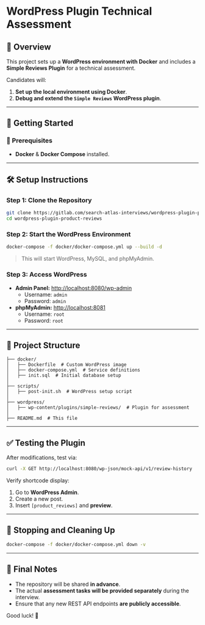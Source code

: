 # WordPress Plugin Technical Assessment

## 📌 Overview
This project sets up a **WordPress environment with Docker** and includes a **Simple Reviews Plugin** for a technical assessment. 

Candidates will:
1. **Set up the local environment using Docker**.
2. **Debug and extend the `Simple Reviews` WordPress plugin**.

---

## 🚀 **Getting Started**

### **🔧 Prerequisites**
- **Docker** & **Docker Compose** installed.

---

## 🛠 **Setup Instructions**
### **Step 1: Clone the Repository**
```bash
git clone https://gitlab.com/search-atlas-interviews/wordpress-plugin-product-reviews
cd wordpress-plugin-product-reviews
```

### **Step 2: Start the WordPress Environment**
```bash
docker-compose -f docker/docker-compose.yml up --build -d
```
> This will start WordPress, MySQL, and phpMyAdmin.

### **Step 3: Access WordPress**
- **Admin Panel:** [http://localhost:8080/wp-admin](http://localhost:8080/wp-admin)
  - Username: `admin`
  - Password: `admin`
- **phpMyAdmin:** [http://localhost:8081](http://localhost:8081)
  - Username: `root`
  - Password: `root`

---

## 📂 **Project Structure**
```
├── docker/
│   ├── Dockerfile  # Custom WordPress image
│   ├── docker-compose.yml  # Service definitions
│   ├── init.sql  # Initial database setup
│
├── scripts/
│   ├── post-init.sh  # WordPress setup script
│
├── wordpress/
│   ├── wp-content/plugins/simple-reviews/  # Plugin for assessment
│
├── README.md  # This file
```

---

## ✅ **Testing the Plugin**
After modifications, test via:
```bash
curl -X GET http://localhost:8080/wp-json/mock-api/v1/review-history
```

Verify shortcode display:
1. Go to **WordPress Admin**.
2. Create a new post.
3. Insert `[product_reviews]` and **preview**.

---

## 🛑 **Stopping and Cleaning Up**
```bash
docker-compose -f docker/docker-compose.yml down -v
```

---

## 🎯 **Final Notes**
- The repository will be shared **in advance**.
- The actual **assessment tasks will be provided separately** during the interview.
- Ensure that any new REST API endpoints **are publicly accessible**.

Good luck! 🚀
